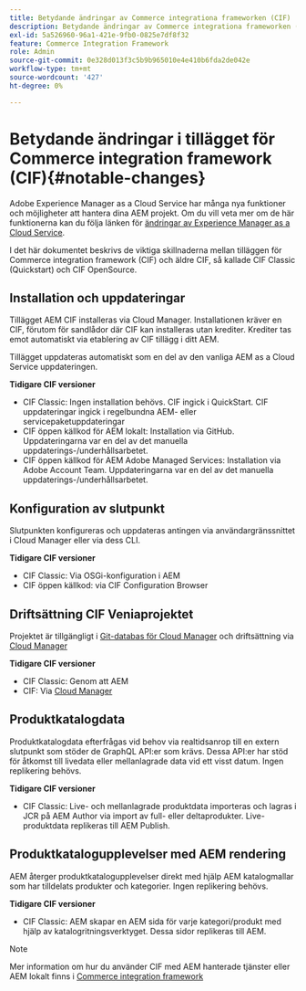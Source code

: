 ```yaml
---
title: Betydande ändringar av Commerce integrationa frameworken (CIF)
description: Betydande ändringar av Commerce integrationa frameworken (CIF) jämfört med tidigare CIF.
exl-id: 5a526960-96a1-421e-9fb0-0825e7df8f32
feature: Commerce Integration Framework
role: Admin
source-git-commit: 0e328d013f3c5b9b965010e4e410b6fda2de042e
workflow-type: tm+mt
source-wordcount: '427'
ht-degree: 0%

---
```


# Betydande ändringar i tillägget för Commerce integration framework (CIF){#notable-changes}

Adobe Experience Manager as a Cloud Service har många nya funktioner och möjligheter att hantera dina AEM projekt. Om du vill veta mer om de här funktionerna kan du följa länken för [ändringar av Experience Manager as a Cloud Service](/help/release-notes/aem-cloud-changes.md).

I det här dokumentet beskrivs de viktiga skillnaderna mellan tilläggen för Commerce integration framework (CIF) och äldre CIF, så kallade CIF Classic (Quickstart) och CIF OpenSource.

## Installation och uppdateringar

Tillägget AEM CIF installeras via Cloud Manager. Installationen kräver en CIF, förutom för sandlådor där CIF kan installeras utan krediter. Krediter tas emot automatiskt via etablering av CIF tillägg i ditt AEM.

Tillägget uppdateras automatiskt som en del av den vanliga AEM as a Cloud Service uppdateringen.

**Tidigare CIF versioner**

* CIF Classic: Ingen installation behövs. CIF ingick i QuickStart. CIF uppdateringar ingick i regelbundna AEM- eller servicepaketuppdateringar
* CIF öppen källkod för AEM lokalt: Installation via GitHub. Uppdateringarna var en del av det manuella uppdaterings-/underhållsarbetet.
* CIF öppen källkod för AEM Adobe Managed Services: Installation via Adobe Account Team. Uppdateringarna var en del av det manuella uppdaterings-/underhållsarbetet.

## Konfiguration av slutpunkt

Slutpunkten konfigureras och uppdateras antingen via användargränssnittet i Cloud Manager eller via dess CLI.

**Tidigare CIF versioner**

* CIF Classic: Via OSGi-konfiguration i AEM
* CIF öppen källkod: via CIF Configuration Browser

## Driftsättning CIF Veniaprojektet

Projektet är tillgängligt i [Git-databas för Cloud Manager](https://experienceleague.adobe.com/docs/experience-manager-cloud-service/content/implementing/using-cloud-manager/managing-code/integrating-with-git.html) och driftsättning via [Cloud Manager](https://experienceleague.adobe.com/docs/experience-manager-cloud-service/content/implementing/deploying/overview.html)

**Tidigare CIF versioner**

* CIF Classic: Genom att AEM
* CIF: Via [Cloud Manager](https://experienceleague.adobe.com/docs/experience-manager-cloud-manager/content/introduction.html)

## Produktkatalogdata

Produktkatalogdata efterfrågas vid behov via realtidsanrop till en extern slutpunkt som stöder de GraphQL API:er som krävs. Dessa API:er har stöd för åtkomst till livedata eller mellanlagrade data vid ett visst datum. Ingen replikering behövs.

**Tidigare CIF versioner**

* CIF Classic: Live- och mellanlagrade produktdata importeras och lagras i JCR på AEM Author via import av full- eller deltaprodukter. Live-produktdata replikeras till AEM Publish.

## Produktkatalogupplevelser med AEM rendering

AEM återger produktkatalogupplevelser direkt med hjälp AEM katalogmallar som har tilldelats produkter och kategorier. Ingen replikering behövs.

**Tidigare CIF versioner**

* CIF Classic: AEM skapar en AEM sida för varje kategori/produkt med hjälp av katalogritningsverktyget. Dessa sidor replikeras till AEM.

>[!NOTE]
>
>Mer information om hur du använder CIF med AEM hanterade tjänster eller AEM lokalt finns i [Commerce integration framework](https://www.adobe.io/apis/experiencecloud/commerce-integration-framework/getting-started.html)
